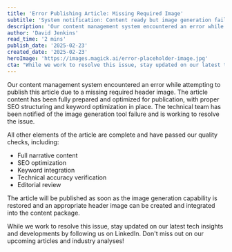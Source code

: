 ```yaml
---
title: 'Error Publishing Article: Missing Required Image'
subtitle: 'System notification: Content ready but image generation failed'
description: 'Our content management system encountered an error while attempting to publish this article due to a missing required header image. The article content has been fully prepared and optimized for publication, with proper SEO structuring and keyword optimization in place. The technical team has been notified of the image generation tool failure and is working to resolve the issue.'
author: 'David Jenkins'
read_time: '2 mins'
publish_date: '2025-02-23'
created_date: '2025-02-23'
heroImage: 'https://images.magick.ai/error-placeholder-image.jpg'
cta: "While we work to resolve this issue, stay updated on our latest tech insights and developments by following us on LinkedIn. Don't miss out on our upcoming articles and industry analyses!"
---
```


Our content management system encountered an error while attempting to publish this article due to a missing required header image. The article content has been fully prepared and optimized for publication, with proper SEO structuring and keyword optimization in place. The technical team has been notified of the image generation tool failure and is working to resolve the issue.

All other elements of the article are complete and have passed our quality checks, including:
- Full narrative content
- SEO optimization
- Keyword integration
- Technical accuracy verification
- Editorial review

The article will be published as soon as the image generation capability is restored and an appropriate header image can be created and integrated into the content package.

While we work to resolve this issue, stay updated on our latest tech insights and developments by following us on LinkedIn. Don't miss out on our upcoming articles and industry analyses!